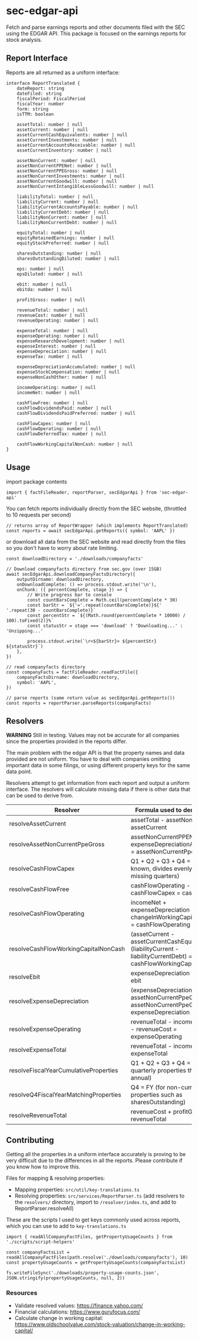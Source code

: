 # sec-edgar-api

Fetch and parse earnings reports and other documents filed with the SEC using the EDGAR API.
This package is focused on the earnings reports for stock analysis.

## Report Interface

Reports are all returned as a uniform interface:

```TS
interface ReportTranslated {
	dateReport: string
	dateFiled: string
	fiscalPeriod: FiscalPeriod
	fiscalYear: number
	form: string
	isTTM: boolean

	assetTotal: number | null
	assetCurrent: number | null
	assetCurrentCashEquivalents: number | null
	assetCurrentInvestments: number | null
	assetCurrentAccountsReceivable: number | null
	assetCurrentInventory: number | null

	assetNonCurrent: number | null
	assetNonCurrentPPENet: number | null
	assetNonCurrentPPEGross: number | null
	assetNonCurrentInvestments: number | null
	assetNonCurrentGoodwill: number | null
	assetNonCurrentIntangibleLessGoodwill: number | null

	liabilityTotal: number | null
	liabilityCurrent: number | null
	liabilityCurrentAccountsPayable: number | null
	liabilityCurrentDebt: number | null
	liabilityNonCurrent: number | null
	liabilityNonCurrentDebt: number | null

	equityTotal: number | null
	equityRetainedEarnings: number | null
	equityStockPreferred: number | null

	sharesOutstanding: number | null
	sharesOutstandingDiluted: number | null

	eps: number | null
	epsDiluted: number | null

	ebit: number | null
	ebitda: number | null

	profitGross: number | null

	revenueTotal: number | null
	revenueCost: number | null
	revenueOperating: number | null

	expenseTotal: number | null
	expenseOperating: number | null
	expenseResearchDevelopment: number | null
	expenseInterest: number | null
	expenseDepreciation: number | null
	expenseTax: number | null

	expenseDepreciationAccumulated: number | null
	expenseStockCompensation: number | null
	expenseNonCashOther: number | null

	incomeOperating: number | null
	incomeNet: number | null

	cashFlowFree: number | null
	cashFlowDividendsPaid: number | null
	cashFlowDividendsPaidPreferred: number | null

	cashFlowCapex: number | null
	cashFlowOperating: number | null
	cashFlowDeferredTax: number | null

	cashFlowWorkingCapitalNonCash: number | null
}
```

## Usage

import package contents

```TS
import { factFileReader, reportParser, secEdgarApi } from 'sec-edgar-api'
```

You can fetch reports individually directly from the SEC website, (throttled to 10 requests per second)

```TS
// returns array of ReportWrapper (which implements ReportTranslated)
const reports = await secEdgarApi.getReports({ symbol: 'AAPL' })
```

or download all data from the SEC website and read directly from the files so you don't have to worry about rate limiting.

```TS
const downloadDirectory = './downloads/companyfacts'

// Download companyfacts directory from sec.gov (over 15GB)
await secEdgarApi.downloadCompanyFactsDirectory({
    outputDirname: downloadDirectory,
    onDownloadComplete: () => process.stdout.write('\n'),
    onChunk: ({ percentComplete, stage }) => {
        // Write progress bar to console
        const countBarsComplete = Math.ceil(percentComplete * 30)
        const barStr = `${'='.repeat(countBarsComplete)}${' '.repeat(30 - countBarsComplete)}`
        const percentStr = `${(Math.round(percentComplete * 10000) / 100).toFixed(2)}%`
        const statusStr = stage === 'download' ? 'Downloading...' : 'Unzipping...'

        process.stdout.write(`\r<${barStr}> ${percentStr} ${statusStr}`)
    },
})

// read companyfacts directory
const companyFacts = factFileReader.readFactFile({
    companyFactsDirname: downloadDirectory,
    symbol: 'AAPL',
})

// parse reports (same return value as secEdgarApi.getReports())
const reports = reportParser.parseReports(companyFacts)
```

## Resolvers

**WARNING** Still in testing. Values may not be accurate for all companies since the properties provided in the reports differ.

The main problem with the edgar API is that the property names and data provided are not uniform. You have to deal with companies omitting important data
in some filings, or using different property keys for the same data point.

Resolvers attempt to get information from each report and output a uniform interface. The resolvers will calculate missing data if there is other data that can be used to derive from.

| Resolver                              | Formula used to derive values                                                                                            |
| ------------------------------------- | ------------------------------------------------------------------------------------------------------------------------ |
| resolveAssetCurrent                   | assetTotal - assetNonCurrent = assetCurrent                                                                              |
| resolveAssetNonCurrentPpeGross        | assetNonCurrentPPENet + expenseDepreciationAccumulated = assetNonCurrentPpeGross                                         |
| resolveCashFlowCapex                  | Q1 + Q2 + Q3 + Q4 = FY (if FY known, divides evenly between missing quarters)                                            |
| resolveCashFlowFree                   | cashFlowOperating - cashFlowCapex = cashFlowFree                                                                         |
| resolveCashFlowOperating              | incomeNet + expenseDepreciation - changeInWorkingCapitalNonCash = cashFlowOperating                                      |
| resolveCashFlowWorkingCapitalNonCash  | (assetCurrent - assetCurrentCashEquivalents) - (liabilityCurrent - liabilityCurrentDebt) = cashFlowWorkingCapitalNonCash |
| resolveEbit                           | expenseDepreciation + ebitda = ebit                                                                                      |
| resolveExpenseDepreciation            | (expenseDepreciationFY / assetNonCurrentPpeGrossFY) x assetNonCurrentPpeGross = expenseDepreciation                      |
| resolveExpenseOperating               | revenueTotal - incomeOperating - revenueCost = expenseOperating                                                          |
| resolveExpenseTotal                   | revenueTotal - incomeNet = expenseTotal                                                                                  |
| resolveFiscalYearCumulativeProperties | Q1 + Q2 + Q3 + Q4 = FY (for quarterly properties that add to annual)                                                     |
| resolveQ4FiscalYearMatchingProperties | Q4 = FY (for non-cumulative properties such as sharesOutstanding)                                                        |
| resolveRevenueTotal                   | revenueCost + profitGross = revenueTotal                                                                                 |

## Contributing

Getting all the properties in a uniform interface accurately is proving to be very difficult due to the differences in all the reports.
Please contribute if you know how to improve this.

Files for mapping & resolving properties:

-   Mapping properties: `src/util/key-translations.ts`
-   Resolving properties: `src/services/ReportParser.ts` (add resolvers to the `resolvers/` directory, import to `/resolver/index.ts`, and add to ReportParser.resolveAll)

These are the scripts I used to get keys commonly used across reports, which you can use to add to `key-translations.ts`

```TS
import { readAllCompanyFactFiles, getPropertyUsageCounts } from './scripts/script-helpers'

const companyFactsList = readAllCompanyFactFiles(path.resolve('./downloads/companyfacts'), 10)
const propertyUsageCounts = getPropertyUsageCounts(companyFactsList)

fs.writeFileSync('./downloads/property-usage-counts.json', JSON.stringify(propertyUsageCounts, null, 2))
```

### Resources

-   Validate resolved values: https://finance.yahoo.com/
-   Financial calculations: https://www.gurufocus.com/
-   Calculate change in working capital: https://www.oldschoolvalue.com/stock-valuation/change-in-working-capital/

